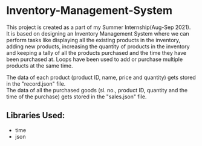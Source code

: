 # Inventory-Management-System

This project is created as a part of my Summer Internship(Aug-Sep 2021).   
It is based on designing an Inventory Management System where we can perform tasks like displaying all the existing products in the inventory, adding new products, increasing the quantity of products in the inventory and keeping a tally of all the products purchased and the time they have been purchased at.
Loops have been used to add or purchase multiple products at the same time.

The data of each product (product ID, name, price and quantity) gets stored in the "record.json" file.  
The data of all the purchased goods (sl. no., product ID, quantity and the time of the purchase) gets stored in the "sales.json" file.

## Libraries Used:
- time 
- json
